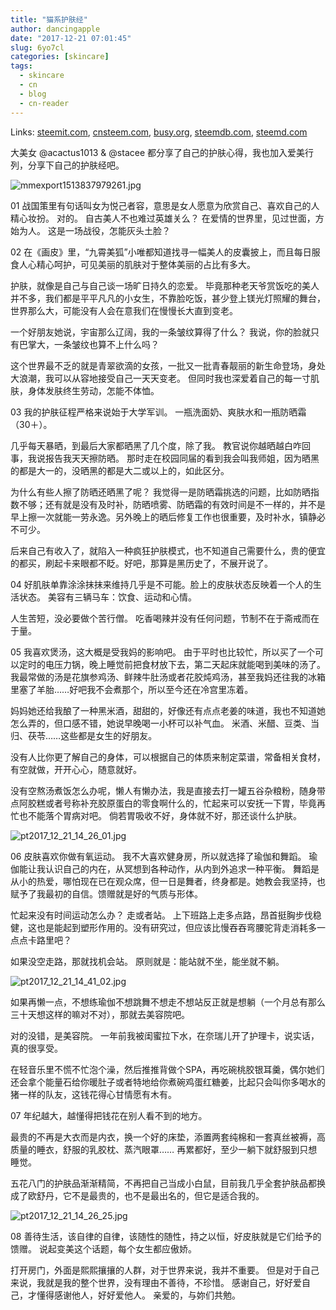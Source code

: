```yaml
---
title: "猫系护肤经"
author: dancingapple
date: "2017-12-21 07:01:45"
slug: 6yo7cl
categories: [skincare]
tags: 
  - skincare
  - cn
  - blog
  - cn-reader
---
```


Links: [steemit.com](https://steemit.com/skincare/@dancingapple/6yo7cl), [cnsteem.com](https://cnsteem.com/skincare/@dancingapple/6yo7cl), [busy.org](https://busy.org/skincare/@dancingapple/6yo7cl), [steemdb.com](https://steemdb.com/skincare/@dancingapple/6yo7cl), [steemd.com](https://steemd.com/skincare/@dancingapple/6yo7cl)

大美女 @acactus1013 & @stacee 都分享了自己的护肤心得，我也加入爱美行列，分享下自己的护肤经吧。
 
![mmexport1513837979261.jpg](https://steemitimages.com/DQmYv6nUhPtEVeSP2MwpYZ5dikSr3yqE44dd8iMSZHNfJot/mmexport1513837979261.jpg)
 
01
战国策里有句话叫女为悦己者容，意思是女人愿意为欣赏自己、喜欢自己的人精心妆扮。
对的。
自古美人不也难过英雄关么？
在爱情的世界里，见过世面，方始为人。
这是一场战役，怎能灰头土脸？
 
02
在《画皮》里，“九霄美狐”小唯都知道找寻一幅美人的皮囊披上，而且每日服食人心精心呵护，可见美丽的肌肤对于整体美丽的占比有多大。
 
护肤，就像是自己与自己谈一场旷日持久的恋爱。
毕竟那种老天爷赏饭吃的美人并不多，我们都是平平凡凡的小女生，不靠脸吃饭，甚少登上镁光灯照耀的舞台，世界那么大，可能没有人会在意我们在慢慢长大直到变老。
 
一个好朋友她说，宇宙那么辽阔，我的一条皱纹算得了什么？
我说，你的脸就只有巴掌大，一条皱纹也算不上什么吗？
 
这个世界最不乏的就是青翠欲滴的女孩，一批又一批青春靓丽的新生命登场，身处大浪潮，我可以从容地接受自己一天天变老。
但同时我也深爱着自己的每一寸肌肤，身体发肤终生劳动，怎能不体恤。
 
03
我的护肤征程严格来说始于大学军训。
一瓶洗面奶、爽肤水和一瓶防晒霜（30＋）。
 
几乎每天暴晒，到最后大家都晒黑了几个度，除了我。
教官说你越晒越白咋回事，我说报告我天天擦防晒。
那时走在校园同届的看到我会叫我师姐，因为晒黑的都是大一的，没晒黑的都是大二或以上的，如此区分。
 
为什么有些人擦了防晒还晒黑了呢？
我觉得一是防晒霜挑选的问题，比如防晒指数不够；还有就是没有及时补，防晒喷雾、防晒霜的有效时间是不一样的，并不是早上擦一次就能一劳永逸。另外晚上的晒后修复工作也很重要，及时补水，镇静必不可少。
 
后来自己有收入了，就陷入一种疯狂护肤模式，也不知道自己需要什么，贵的便宜的都买，刷起卡来眼都不眨。好吧，那算是黑历史了，不展开说了。
 
04
好肌肤单靠涂涂抹抹来维持几乎是不可能。脸上的皮肤状态反映着一个人的生活状态。
美容有三辆马车：饮食、运动和心情。
 
人生苦短，没必要做个苦行僧。
吃香喝辣并没有任何问题，节制不在于斋戒而在于量。
 
05
我喜欢煲汤，这大概是受我妈的影响吧。
由于平时也比较忙，所以买了一个可以定时的电压力锅，晚上睡觉前把食材放下去，第二天起床就能喝到美味的汤了。
我最常做的汤是花旗参鸡汤、鲜辣牛肚汤或者花胶炖鸡汤，甚至我妈还往我的冰箱里塞了羊胎……好吧我不会煮那个，所以至今还在冷宫里冻着。
 
妈妈她还给我酿了一种黑米酒，甜甜的，好像还有点点老姜的味道，我也不知道她怎么弄的，但口感不错，她说早晚喝一小杯可以补气血。
米酒、米醋、豆类、当归、茯苓……这些都是女生的好朋友。
 
没有人比你更了解自己的身体，可以根据自己的体质来制定菜谱，常备相关食材，有空就做，开开心心，随意就好。
 
没有空熬汤煮饭怎么办呢，懒人有懒办法，我是直接去打一罐五谷杂粮粉，随身带点阿胶糕或者号称补充胶原蛋白的零食啊什么的，忙起来可以安抚一下胃，毕竟再忙也不能落个胃病对吧。
倘若胃吸收不好，身体就不好，那还谈什么护肤。
 
![pt2017_12_21_14_26_01.jpg](https://steemitimages.com/DQmYRZA5U2ucBsYCohvVufZJJXUy7mgK8nTF41DhdzFo2K6/pt2017_12_21_14_26_01.jpg)

06
皮肤喜欢你做有氧运动。
我不大喜欢健身房，所以就选择了瑜伽和舞蹈。
瑜伽能让我认识自己的内在，从冥想到各种动作，从内到外追求一种平衡。
舞蹈是从小的热爱，哪怕现在已在观众席，但一日是舞者，终身都是。她教会我坚持，也赋予了我最初的自信。馈赠就是好的气质与形体。
 
忙起来没有时间运动怎么办？
走或者站。
上下班路上走多点路，昂首挺胸步伐稳健，这也是能起到塑形作用的。没有研究过，但应该比慢吞吞弯腰驼背走消耗多一点点卡路里吧？
 
如果没空走路，那就找机会站。
原则就是：能站就不坐，能坐就不躺。
 
![pt2017_12_21_14_41_02.jpg](https://steemitimages.com/DQmbpwb4rh23G7xQn7QMq2TwJuF4iYqP1f3w2oGBMMc52Vz/pt2017_12_21_14_41_02.jpg)

如果再懒一点，不想练瑜伽不想跳舞不想走不想站反正就是想躺（一个月总有那么三十天想这样的嘛对不对），那就去美容院吧。

对的没错，是美容院。
一年前我被闺蜜拉下水，在奈瑞儿开了护理卡，说实话，真的很享受。
 
在轻音乐里不慌不忙泡个澡，然后推推背做个SPA，再吃碗桃胶银耳羹，偶尔她们还会拿个能量石给你暖肚子或者特地给你煮碗鸡蛋红糖姜，比起只会叫你多喝水的猪一样的队友，这钱花得心甘情愿有木有。
 
07
年纪越大，越懂得把钱花在别人看不到的地方。

最贵的不再是大衣而是内衣，换一个好的床垫，添置两套纯棉和一套真丝被褥，高质量的睡衣，舒服的乳胶枕、蒸汽眼罩……
再累都好，至少一躺下就舒服到只想睡觉。
 
五花八门的护肤品渐渐精简，不再把自己当成小白鼠，目前我几乎全套护肤品都换成了欧舒丹，它不是最贵的，也不是最出名的，但它是适合我的。
 
![pt2017_12_21_14_26_25.jpg](https://steemitimages.com/DQmeoDqQyC5h4JxjzU3LXgdg2co8FJPpYqHna6JPJt28Fic/pt2017_12_21_14_26_25.jpg)

08
善待生活，该自律的自律，该随性的随性，持之以恒，好皮肤就是它们给予的馈赠。
说起变美这个话题，每个女生都应傲娇。
 
打开房门，外面是熙熙攘攘的人群，对于世界来说，我并不重要。
但是对于自己来说，我就是我的整个世界，没有理由不善待，不珍惜。
感谢自己，好好爱自己，才懂得感谢他人，好好爱他人。
亲爱的，与妳们共勉。
